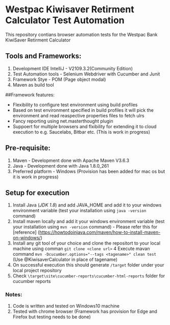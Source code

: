 # Westpac Kiwisaver Retirment Calculator Test Automation
This repository contians browser automation tests for the Westpac Bank KiwiSaver Retirment Calculator

## Tools and Frameworks:
1. Development IDE IntelliJ - V2109.3.2(Community Edition)
2. Test Automation tools - Selenium Webdriver with Cucumber and Junit
3. Framework Stye - POM (Page object modal)
4. Maven as build tool

##Framework features:
* Flexibility to configure test environment using build profiles
* Based on test environment specified in build profiles it will pick the environment and read reaspective properties files to fetch ulrs
* Fancy reporting using net.masterthought plugin
* Suppoert for multiple browsers and flxibility for extending it to cloud execution to e.g. Saucelabs, Bitbar etc. (This is work in progress)

## Pre-requisite:
1. Maven - Development done with Apache Maven V3.6.3
2. Java  - Development done with Java 1.8.0_261
3. Preferred platform - Windows (Provision has been added for mac os but it is work in progress)

## Setup for execution
1. Install Java (*JDK 1.8*) and add JAVA_HOME and add it to your windows environment variable (test your installation using `java -version` command)
2. Install maven locally and add it your windows environment variable (test your installation using `mvn -version` command) - Please refer this for [reference] (https://howtodoinjava.com/maven/how-to-install-maven-on-windows/)
3. Install any git tool of your choice and clone the repositort to your local machine using comman `git clone <clone url>` 
4 Execute mavan command `mvn -Dcucumber.options="--tags <tagename>" clean test` (Use @KiwisaverCalculator in place of tagename)
5. On successful execution this should generate `/target` folder under your local project repository
6. Check `\target\site\cucumber-reports\cucumber-html-reports` folder for cucumber reports

### Notes:
1. Code is written and tested on Windows10 machine
2. Tested with chrome browser (Framework has provision for Edge and Firefox but testing needs to be done)

